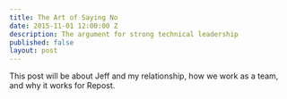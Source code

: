```yaml
---
title: The Art of Saying No
date: 2015-11-01 12:00:00 Z
description: The argument for strong technical leadership
published: false
layout: post
---
```


This post will be about Jeff and my relationship, how we work as a team, and why it works for Repost.

